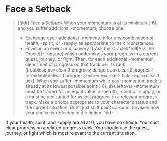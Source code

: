 # Face a Setback
>[!tldr] Face a Setback
>When your momentum is at its minimum (-6), and you suffer additional -momentum, choose one.
>- Exchange each additional -momentum for any combination of-health, -spirit, or -supply as appropriate to the circumstances.
>- Envision an event or discovery ([[Ask the Oracle#^roll|Ask the Oracle]]  if unsure) which undermines your progress in a current quest, journey, or fight. Then, for each additional -momentum, clear 1 unit of progress on that track per its rank (troublesome=clear 3 progress; dangerous=clear 2 progress; formidable=clear 1 progress; extreme=clear 2 ticks; epic=clear 1 tick).
>When you suffer -momentum while your momentum track is already at its lowest possible point (-6), the leftover -momentum must be traded for an equal value in -health, -spirit or -supply, or it must be accounted for as lost progress in a relevant progress track. Make a choice appropriate to your character’s status and the current situation. Don’t just shift points around. Envision how your choice is reflected in the fiction.
^tldr

If your health, spirit, and supply are all at 0, you have no choice. You must clear progress on a related progress track. You should use the quest, journey, or fight which is most relevant to the current situation.